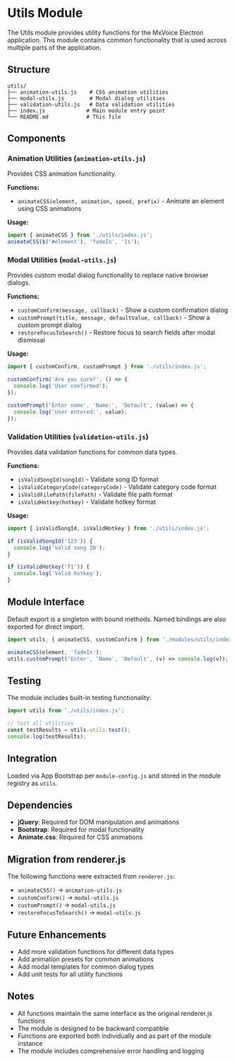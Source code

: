 # Utils Module

The Utils module provides utility functions for the MxVoice Electron application. This module contains common functionality that is used across multiple parts of the application.

## Structure

```
utils/
├── animation-utils.js    # CSS animation utilities
├── modal-utils.js        # Modal dialog utilities
├── validation-utils.js   # Data validation utilities
├── index.js             # Main module entry point
└── README.md            # This file
```

## Components

### Animation Utilities (`animation-utils.js`)

Provides CSS animation functionality.

**Functions:**
- `animateCSS(element, animation, speed, prefix)` - Animate an element using CSS animations

**Usage:**
```javascript
import { animateCSS } from './utils/index.js';
animateCSS($('#element'), 'fadeIn', '1s');
```

### Modal Utilities (`modal-utils.js`)

Provides custom modal dialog functionality to replace native browser dialogs.

**Functions:**
- `customConfirm(message, callback)` - Show a custom confirmation dialog
- `customPrompt(title, message, defaultValue, callback)` - Show a custom prompt dialog
- `restoreFocusToSearch()` - Restore focus to search fields after modal dismissal

**Usage:**
```javascript
import { customConfirm, customPrompt } from './utils/index.js';

customConfirm('Are you sure?', () => {
  console.log('User confirmed');
});

customPrompt('Enter name', 'Name:', 'Default', (value) => {
  console.log('User entered:', value);
});
```

### Validation Utilities (`validation-utils.js`)

Provides data validation functions for common data types.

**Functions:**
- `isValidSongId(songId)` - Validate song ID format
- `isValidCategoryCode(categoryCode)` - Validate category code format
- `isValidFilePath(filePath)` - Validate file path format
- `isValidHotkey(hotkey)` - Validate hotkey format

**Usage:**
```javascript
import { isValidSongId, isValidHotkey } from './utils/index.js';

if (isValidSongId('123')) {
  console.log('Valid song ID');
}

if (isValidHotkey('f1')) {
  console.log('Valid hotkey');
}
```

## Module Interface

Default export is a singleton with bound methods. Named bindings are also exported for direct import.

```javascript
import utils, { animateCSS, customConfirm } from './modules/utils/index.js';

animateCSS(element, 'fadeIn');
utils.customPrompt('Enter', 'Name', 'Default', (v) => console.log(v));
```

## Testing

The module includes built-in testing functionality:

```javascript
import utils from './utils/index.js';

// Test all utilities
const testResults = utils.utils.test();
console.log(testResults);
```

## Integration
Loaded via App Bootstrap per `module-config.js` and stored in the module registry as `utils`.

## Dependencies

- **jQuery**: Required for DOM manipulation and animations
- **Bootstrap**: Required for modal functionality
- **Animate.css**: Required for CSS animations

## Migration from renderer.js

The following functions were extracted from `renderer.js`:

- `animateCSS()` → `animation-utils.js`
- `customConfirm()` → `modal-utils.js`
- `customPrompt()` → `modal-utils.js`
- `restoreFocusToSearch()` → `modal-utils.js`

## Future Enhancements

- Add more validation functions for different data types
- Add animation presets for common animations
- Add modal templates for common dialog types
- Add unit tests for all utility functions

## Notes

- All functions maintain the same interface as the original renderer.js functions
- The module is designed to be backward compatible
- Functions are exported both individually and as part of the module instance
- The module includes comprehensive error handling and logging 